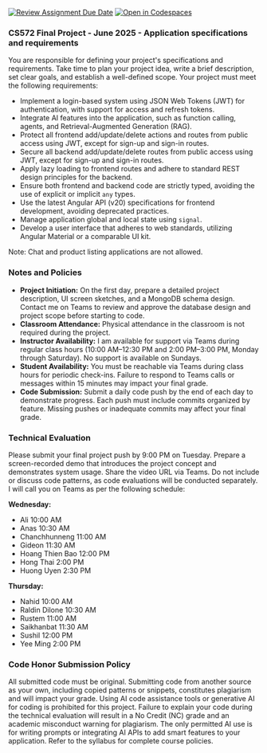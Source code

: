 [![Review Assignment Due Date](https://classroom.github.com/assets/deadline-readme-button-22041afd0340ce965d47ae6ef1cefeee28c7c493a6346c4f15d667ab976d596c.svg)](https://classroom.github.com/a/DS9SIXrn)
[![Open in Codespaces](https://classroom.github.com/assets/launch-codespace-2972f46106e565e64193e422d61a12cf1da4916b45550586e14ef0a7c637dd04.svg)](https://classroom.github.com/open-in-codespaces?assignment_repo_id=19767805)
### CS572 Final Project - June 2025 - Application specifications and requirements
You are responsible for defining your project's specifications and requirements. Take time to plan your project idea, write a brief description, set clear goals, and establish a well-defined scope. Your project must meet the following requirements:
* Implement a login-based system using JSON Web Tokens (JWT) for authentication, with support for access and refresh tokens.
* Integrate AI features into the application, such as function calling, agents, and Retrieval-Augmented Generation (RAG).
* Protect all frontend add/update/delete actions and routes from public access using JWT, except for sign-up and sign-in routes.
* Secure all backend add/update/delete routes from public access using JWT, except for sign-up and sign-in routes.
* Apply lazy loading to frontend routes and adhere to standard REST design principles for the backend.
* Ensure both frontend and backend code are strictly typed, avoiding the use of explicit or implicit `any` types.
* Use the latest Angular API (v20) specifications for frontend development, avoiding deprecated practices.
* Manage application global and local state using `signal`.
* Develop a user interface that adheres to web standards, utilizing Angular Material or a comparable UI kit.
  
Note: Chat and product listing applications are not allowed.  
  
### Notes and Policies
* **Project Initiation:** On the first day, prepare a detailed project description, UI screen sketches, and a MongoDB schema design. Contact me on Teams to review and approve the database design and project scope before starting to code.
* **Classroom Attendance:** Physical attendance in the classroom is not required during the project.
* **Instructor Availability:** I am available for support via Teams during regular class hours (10:00 AM–12:30 PM and 2:00 PM–3:00 PM, Monday through Saturday). No support is available on Sundays.
* **Student Availability:** You must be reachable via Teams during class hours for periodic check-ins. Failure to respond to Teams calls or messages within 15 minutes may impact your final grade.
* **Code Submission:** Submit a daily code push by the end of each day to demonstrate progress. Each push must include commits organized by feature. Missing pushes or inadequate commits may affect your final grade.
      
### Technical Evaluation
Please submit your final project push by 9:00 PM on Tuesday. Prepare a screen-recorded demo that introduces the project concept and demonstrates system usage. Share the video URL via Teams. Do not include or discuss code patterns, as code evaluations will be conducted separately. I will call you on Teams as per the following schedule:  
  
**Wednesday:**  
* Ali 10:00 AM
* Anas 10:30 AM
* Chanchhunneng 11:00 AM
* Gideon 11:30 AM
* Hoang Thien Bao 12:00 PM
* Hong Thai 2:00 PM
* Huong Uyen 2:30 PM
  
**Thursday:**  
* Nahid 10:00 AM
* Raldin Dilone 10:30 AM
* Rustem 11:00 AM
* Saikhanbat 11:30 AM
* Sushil 12:00 PM
* Yee Ming 2:00 PM
  
### Code Honor Submission Policy
All submitted code must be original. Submitting code from another source as your own, including copied patterns or snippets, constitutes plagiarism and will impact your grade. Using AI code assistance tools or generative AI for coding is prohibited for this project. Failure to explain your code during the technical evaluation will result in a No Credit (NC) grade and an academic misconduct warning for plagiarism. The only permitted AI use is for writing prompts or integrating AI APIs to add smart features to your application. Refer to the syllabus for complete course policies.
